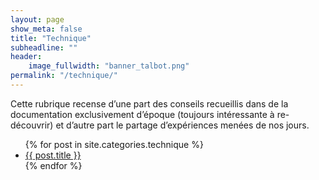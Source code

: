 ```yaml
---
layout: page
show_meta: false
title: "Technique"
subheadline: ""
header:
    image_fullwidth: "banner_talbot.png"
permalink: "/technique/"
---
```


Cette rubrique recense d’une part des conseils recueillis dans de la documentation exclusivement d’époque (toujours intéressante à re-découvrir) et d’autre part le partage d’expériences menées de nos jours.

<ul>
    {% for post in site.categories.technique %}
    <li><a href="{{ site.url }}{{ site.baseurl }}{{ post.url }}">{{ post.title }}</a></li>
    {% endfor %}
</ul>
